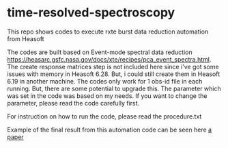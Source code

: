 # time-resolved-spectroscopy
This repo shows codes to execute rxte burst data reduction automation from Heasoft

The codes are built based on Event-mode spectral data reduction https://heasarc.gsfc.nasa.gov/docs/xte/recipes/pca_event_spectra.html.
The create response matrices step is not included here since i've got some issues with memory in Heasoft 6.28. But, i could still create them in Heasoft 6.19 in another machine.
The codes only work for 1 obs-id file in each running. But, there are some potential to upgrade this.
The parameter which was set in the code was based on my needs. If you want to change the parameter, please read the code carefully first.

For instruction on how to run the code, please read the procedure.txt

Example of the final result from this automation code can be seen here [a paper](https://www.as.itb.ac.id/astroedu70/wp-content/uploads/sites/12/2022/05/Prosiding_SPA2021_Daud_dan_Vierdayanti.pdf) 
